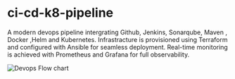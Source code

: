 # ci-cd-k8-pipeline
A modern devops pipeline intergrating Github, Jenkins, Sonarqube, Maven , Docker ,Helm and Kubernetes. Infrastracture is provisioned using Terraform and configured with Ansible for seamless deployment. Real-time monitoring is achieved with Prometheus and Grafana for full observability.


![Devops Flow chart](https://github.com/user-attachments/assets/9007e1c5-2a1f-48f6-b42b-f44112c6c7ac)
